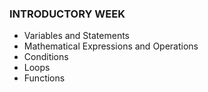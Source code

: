 ### INTRODUCTORY WEEK
- Variables and Statements
- Mathematical Expressions and Operations
- Conditions
- Loops
- Functions
